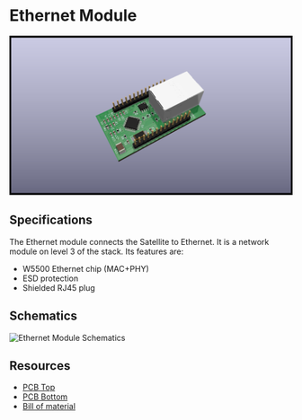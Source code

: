 # Ethernet Module

![Ethernet Module Model](../assets/images/ethernet-extension-3D_top.png)

## Specifications

The Ethernet module connects the Satellite to Ethernet. It is a network module on level 3 of the stack. Its features are:

* W5500 Ethernet chip (MAC+PHY)
* ESD protection
* Shielded RJ45 plug

## Schematics

![Ethernet Module Schematics](../generated/schematics/ethernet-extension-schematic.svg)

## Resources

* [PCB Top](../generated/pcb/ethernet-extension-F_Cu.svg)
* [PCB Bottom](../generated/pcb/ethernet-extension-B_Cu.svg)
* [Bill of material](../generated/bom/ethernet-extension-bom.csv)
